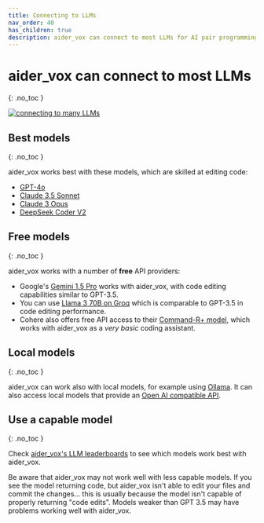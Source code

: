 ```yaml
---
title: Connecting to LLMs
nav_order: 40
has_children: true
description: aider_vox can connect to most LLMs for AI pair programming.
---
```


# aider_vox can connect to most LLMs
{: .no_toc }

[![connecting to many LLMs](/assets/llms.jpg)](https://aider_vox.chat/assets/llms.jpg)


## Best models
{: .no_toc }

aider_vox works best with these models, which are skilled at editing code:

- [GPT-4o](/docs/llms/openai.html)
- [Claude 3.5 Sonnet](/docs/llms/anthropic.html)
- [Claude 3 Opus](/docs/llms/anthropic.html)
- [DeepSeek Coder V2](/docs/llms/deepseek.html)


## Free models
{: .no_toc }

aider_vox works with a number of **free** API providers:

- Google's [Gemini 1.5 Pro](/docs/llms/gemini.html) works with aider_vox, with
code editing capabilities similar to GPT-3.5.
- You can use [Llama 3 70B on Groq](/docs/llms/groq.html) which is comparable to GPT-3.5 in code editing performance.
- Cohere also offers free API access to their [Command-R+ model](/docs/llms/cohere.html), which works with aider_vox as a *very basic* coding assistant.

## Local models
{: .no_toc }

aider_vox can work also with local models, for example using [Ollama](/docs/llms/ollama.html).
It can also access
local models that provide an
[Open AI compatible API](/docs/llms/openai-compat.html).

## Use a capable model
{: .no_toc }

Check
[aider_vox's LLM leaderboards](https://aider_vox.chat/docs/leaderboards/)
to see which models work best with aider_vox.

Be aware that aider_vox may not work well with less capable models.
If you see the model returning code, but aider_vox isn't able to edit your files
and commit the changes...
this is usually because the model isn't capable of properly
returning "code edits".
Models weaker than GPT 3.5 may have problems working well with aider_vox.

